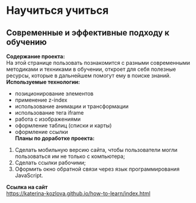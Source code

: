 # Научиться учиться  
## Современные и эффективные подходу к обучению  
**Содержание проекта:**  
На этой странице пользовать познакомится с разными современными методиками и техниками в обучении, откроет для себя полезные ресурсы, которые в дальнейшем помогут ему в поиске знаний.  
**Используемые технологии:**  
- позиционирование элементов  
- применение z-index  
- использование анимации и трансформации  
- использование тега iframe  
- работа с изображениями  
- оформление таблиц (списки и карты)  
- оформление ссылки  
**Планы по доработке проекта:**  
1. Сделать мобильную версию сайта, чтобы пользователи могли пользоваться им не только с компьютера;  
2. Сделать ссылки рабочими;  
3. Оформить окно обратной связи через язык программирования JavaScript.  

**Ссылка на сайт**  
https://katerina-kozlova.github.io/how-to-learn/index.html  
